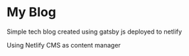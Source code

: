 # My Blog
Simple tech blog created using gatsby js deployed to netlify

Using Netlify CMS as content manager
